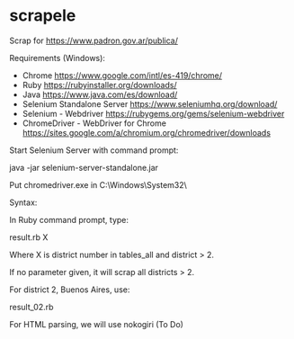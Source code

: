 # scrapele
Scrap for https://www.padron.gov.ar/publica/

Requirements (Windows):
- Chrome https://www.google.com/intl/es-419/chrome/
- Ruby https://rubyinstaller.org/downloads/
- Java https://www.java.com/es/download/
- Selenium Standalone Server https://www.seleniumhq.org/download/
- Selenium - Webdriver https://rubygems.org/gems/selenium-webdriver
- ChromeDriver - WebDriver for Chrome https://sites.google.com/a/chromium.org/chromedriver/downloads

Start Selenium Server with command prompt:

java -jar selenium-server-standalone.jar

Put chromedriver.exe in C:\Windows\System32\

Syntax:

In Ruby command prompt, type:

result.rb X

Where X is district number in tables_all and district > 2.

If no parameter given, it will scrap all districts > 2.

For district 2, Buenos Aires, use:

result_02.rb

For HTML parsing, we will use nokogiri (To Do)
